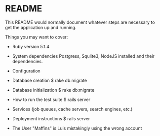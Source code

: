 # README

This README would normally document whatever steps are necessary to get the
application up and running.

Things you may want to cover:

* Ruby version 5.1.4

* System dependencies Postgress, Squlite3, NodeJS installed and their dependencies. 

* Configuration

* Database creation $ rake db:migrate

* Database initialization $ rake db:migrate

* How to run the test suite $ rails server

* Services (job queues, cache servers, search engines, etc.)

* Deployment instructions $ rails server

* The User "Maffins" is Luis mistakingly using the wrong account
